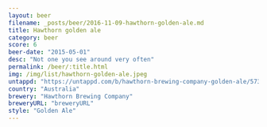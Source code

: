 ```yaml
---
layout: beer
filename: _posts/beer/2016-11-09-hawthorn-golden-ale.md
title: Hawthorn golden ale
category: beer
score: 6
beer-date: "2015-05-01"
desc: "Not one you see around very often"
permalink: /beer/:title.html
img: /img/list/hawthorn-golden-ale.jpeg
untappd: "https://untappd.com/b/hawthorn-brewing-company-golden-ale/573828"
country: "Australia"
brewery: "Hawthorn Brewing Company"
breweryURL: "breweryURL"
style: "Golden Ale"
---
```

